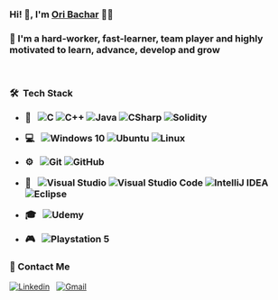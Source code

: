### Hi! 👋, I'm [Ori Bachar](https://github.com/OriBachar) 👨‍💻

<h3>
     💪 I'm a hard-worker, fast-learner, team player and highly motivated to learn, advance, develop and grow
</h3>


  
<br />
<h3> 🛠 &nbsp;Tech Stack 

- 🧰 &nbsp; 
  ![C](https://img.shields.io/badge/C-00599C?style=for-the-badge&logo=c&logoColor=white)
  ![C++](https://img.shields.io/badge/C%2B%2B-00599C?style=for-the-badge&logo=c%2B%2B&logoColor=white)
  ![Java](https://img.shields.io/badge/Java-ED8B00?style=for-the-badge&logo=java&logoColor=white)
  ![CSharp](https://img.shields.io/badge/c%23-%23239120.svg?style=for-the-badge&logo=c-sharp&logoColor=white)
  ![Solidity](https://img.shields.io/badge/Solidity-e6e6e6?style=for-the-badge&logo=solidity&logoColor=black)
     

 
- 💻 &nbsp; 
  ![Windows 10](https://img.shields.io/badge/Windows-0078D6?style=for-the-badge&logo=windows&logoColor=white)
  ![Ubuntu](https://img.shields.io/badge/Ubuntu-E95420?style=for-the-badge&logo=ubuntu&logoColor=white)
  ![Linux](https://img.shields.io/badge/Linux-FCC624?style=for-the-badge&logo=linux&logoColor=black)
 
  
- ⚙️ &nbsp; 
  ![Git](https://img.shields.io/badge/git-%23F05033.svg?style=for-the-badge&logo=git&logoColor=white)
  ![GitHub](https://img.shields.io/badge/github-%23121011.svg?style=for-the-badge&logo=github&logoColor=white)
  
  
- 🔧 &nbsp; 
  ![Visual Studio](https://img.shields.io/badge/VisualStudio-5C2D91.svg?style=for-the-badge&logo=visual-studio&logoColor=white)
  ![Visual Studio Code](https://img.shields.io/badge/VisualStudioCode-0078d7.svg?style=for-the-badge&logo=visual-studio-code&logoColor=white)
  ![IntelliJ IDEA](https://img.shields.io/badge/IntelliJIDEA-000000.svg?style=for-the-badge&logo=intellij-idea&logoColor=white)
  ![Eclipse](https://img.shields.io/badge/Eclipse-2C2255?style=for-the-badge&logo=eclipse&logoColor=white)
     
  
- 🎓  &nbsp; 
  ![Udemy](https://img.shields.io/badge/Udemy-EC5252?style=for-the-badge&logo=Udemy&logoColor=white)
     
  
- 🎮 &nbsp; 
  ![Playstation 5](https://img.shields.io/badge/Playstation%205-003791?style=for-the-badge&logo=playstation-5&logoColor=white)

### 📝 Contact Me 
  [![Linkedin](https://img.shields.io/badge/LinkedIn-0077B5?style=for-the-badge&logo=linkedin&logoColor=white)](https://www.linkedin.com/in/ori-bachar/)
  &nbsp;
  [![Gmail](https://img.shields.io/badge/Gmail-D14836?style=for-the-badge&logo=gmail&logoColor=white)](mailto:oribachar98@gmail.com)

